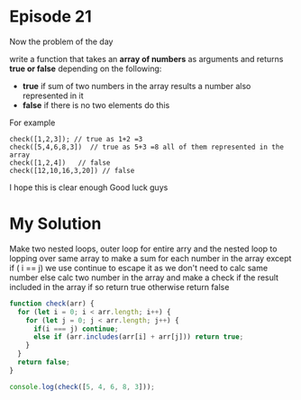 
# Episode 21

Now the problem of the day

write a function that takes an **array of numbers** as arguments and returns **true or false** depending on the following:

* **true** if sum of two numbers in the array  results a number also represented in it
* **false** if there is no two elements do this

For example
```
check([1,2,3]); // true as 1+2 =3
check([5,4,6,8,3])  // true as 5+3 =8 all of them represented in the array
check([1,2,4])   // false
check([12,10,16,3,20]) // false 

```
I hope this is clear enough
Good luck guys

# My Solution

Make two nested loops, outer loop for entire arry and the nested loop to lopping over same array to make a sum for each number in the array
except if ( i == j) we use continue to escape it as we don't need to calc same number
else calc two number in the array and make a check if the result included in the array if so return true otherwise return false

```javascript
function check(arr) {
  for (let i = 0; i < arr.length; i++) {
    for (let j = 0; j < arr.length; j++) {
      if(i === j) continue;
      else if (arr.includes(arr[i] + arr[j])) return true;
    }
  }
  return false;
}

console.log(check([5, 4, 6, 8, 3]));
```